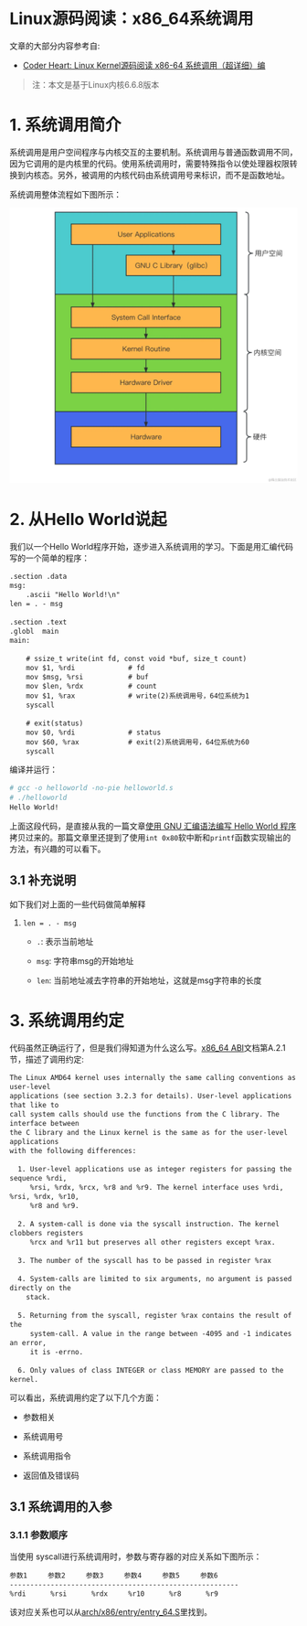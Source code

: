 # Linux源码阅读：x86_64系统调用

文章的大部分内容参考自:

- [Coder Heart: Linux Kernel源码阅读 x86-64 系统调用（超详细）编](https://juejin.cn/post/7200008514390491195)

> 注：本文是基于Linux内核6.6.8版本

# 1. 系统调用简介

系统调用是用户空间程序与内核交互的主要机制。系统调用与普通函数调用不同，因为它调用的是内核里的代码。使用系统调用时，需要特殊指令以使处理器权限转换到内核态。另外，被调用的内核代码由系统调用号来标识，而不是函数地址。

系统调用整体流程如下图所示：

![kernel-download](https://raw.githubusercontent.com/ivanzz1001/linux-kernel-learning/master/%E7%B3%BB%E7%BB%9F%E8%B0%83%E7%94%A8/image/linux-syscall-01.awebp)

# 2. 从Hello World说起

我们以一个Hello World程序开始，逐步进入系统调用的学习。下面是用汇编代码写的一个简单的程序：

```assembly
.section .data
msg:
    .ascii "Hello World!\n"
len = . - msg

.section .text
.globl  main
main:

    # ssize_t write(int fd, const void *buf, size_t count)
    mov $1, %rdi             # fd
    mov $msg, %rsi           # buf
    mov $len, %rdx           # count
    mov $1, %rax             # write(2)系统调用号，64位系统为1
    syscall

    # exit(status)
    mov $0, %rdi             # status
    mov $60, %rax            # exit(2)系统调用号，64位系统为60
    syscall
```

编译并运行：

```bash
# gcc -o helloworld -no-pie helloworld.s 
# ./helloworld 
Hello World!
```

上面这段代码，是直接从我的一篇文章[使用 GNU 汇编语法编写 Hello World 程序](https://juejin.cn/post/7198135791234465847)拷贝过来的。那篇文章里还提到了使用`int 0x80`软中断和`printf`函数实现输出的方法，有兴趣的可以看下。

## 3.1 补充说明

如下我们对上面的一些代码做简单解释

1. `len = . - msg`

    - `.`: 表示当前地址

    - `msg`: 字符串msg的开始地址

    - `len`: 当前地址减去字符串的开始地址，这就是msg字符串的长度


# 3. 系统调用约定

代码虽然正确运行了，但是我们得知道为什么这么写。[x86_64 ABI](https://gitlab.com/x86-psABIs/x86-64-ABI)文档第A.2.1节，描述了调用约定:

```text
The Linux AMD64 kernel uses internally the same calling conventions as user-level 
applications (see section 3.2.3 for details). User-level applications that like to 
call system calls should use the functions from the C library. The interface between 
the C library and the Linux kernel is the same as for the user-level applications 
with the following differences:

  1. User-level applications use as integer registers for passing the sequence %rdi,
     %rsi, %rdx, %rcx, %r8 and %r9. The kernel interface uses %rdi, %rsi, %rdx, %r10, 
     %r8 and %r9.

  2. A system-call is done via the syscall instruction. The kernel clobbers registers
     %rcx and %r11 but preserves all other registers except %rax.

  3. The number of the syscall has to be passed in register %rax

  4. System-calls are limited to six arguments, no argument is passed directly on the 
    stack.

  5. Returning from the syscall, register %rax contains the result of the 
     system-call. A value in the range between -4095 and -1 indicates an error, 
     it is -errno.

  6. Only values of class INTEGER or class MEMORY are passed to the kernel.
```

可以看出，系统调用约定了以下几个方面：

- 参数相关

- 系统调用号

- 系统调用指令

- 返回值及错误码

## 3.1 系统调用的入参

### 3.1.1 参数顺序

当使用 syscall进行系统调用时，参数与寄存器的对应关系如下图所示：

```text
参数1     参数2     参数3     参数4     参数5     参数6
--------------------------------------------------------
%rdi      %rsi      %rdx     %r10      %r8      %r9
```

该对应关系也可以从[arch/x86/entry/entry_64.S](https://elixir.bootlin.com/linux/v6.6.8/source/arch/x86/entry/entry_64.S)里找到。
